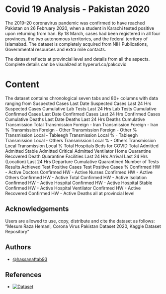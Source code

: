 
# Covid 19 Analysis - Pakistan 2020

The 2019–20 coronavirus pandemic was confirmed to have reached Pakistan on 26 February 2020, when a student in Karachi tested positive upon returning from Iran. By 18 March, cases had been registered in all four provinces, the two autonomous territories, and the federal territory of Islamabad. The dataset is completely acquired from NIH Publications, Governmental resources and extra mile contacts.

The dataset reflects at provincial level and details from all the aspects. Complete details can be visualized at hyperurl.co/pakcovid

# Content

The dataset contains chronological seven tabs and 80+ columns with data ranging from Suspected Cases Last Date Suspected Cases Last 24 Hrs Suspected Cases Cumulative Lab Tests Last 24 Hrs Lab Tests Cumulative Confirmed Cases Last Date Confirmed Cases Last 24 Hrs Confirmed Cases Cumulative Deaths Last Date Deaths Last 24 Hrs Deaths Cumulative Transmission Total Transmission Foreign - Iran Transmission Foreign - Iran % Transmission Foreign - Other Transmission Foreign - Other % Transmission Local - Tableegh Transmission Local % - Tableegh Transmission Local - Others Transmission Local % - Others Transmission Local Transmission Local % Total Hospitals Beds for COVID Total Admitted Admitted Stable Admitted Critical Admitted Ventilator Home Quarantine Recovered Death Quarantine Facilities Last 24 Hrs Arrival Last 24 Hrs (Location) Last 24 Hrs Departure Cumulative Quarantined Number of Tests Results Achieved Test Positive Cases Test Positive Cases % Confirmed HW - Active Doctors Confirmed HW - Active Nurses Confirmed HW - Active Others Confirmed HW - Active Total Confirmed HW - Active Isolation Confirmed HW - Active Hospital Confirmed HW - Active Hospital Stable Confirmed HW - Active Hospital Ventilator Confirmed HW - Active Recovered Confirmed HW - Active Deaths all at provincial level
## Acknowledgements

Users are allowed to use, copy, distribute and cite the dataset as follows: “Mesum Raza Hemani, Corona Virus Pakistan Dataset 2020, Kaggle Dataset Repository”
## Authors

- [@hassanaftab93](https://www.github.com/hassanaftab93)
## References

- [![Dataset]("Dataset")](https://www.kaggle.com/mesumraza/corona-virus-pakistan-dataset-2020)
